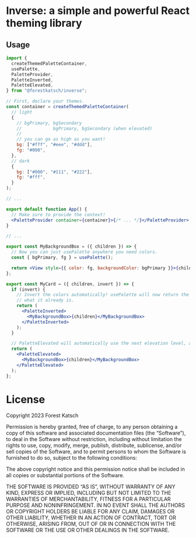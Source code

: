 # Inverse: a simple and powerful React theming library

## Usage

```jsx
import {
  createThemedPaletteContainer,
  usePalette,
  PaletteProvider,
  PaletteInverted,
  PaletteElevated,
} from "@forestkatsch/inverse";

// First, declare your themes.
const container = createThemedPaletteContainer(
  // light
  {
    // bgPrimary, bgSecondary
    //            bgPrimary, bgSecondary (when elevated)
    //
    // you can go as high as you want!
    bg: ["#fff", "#eee", "#ddd"],
    fg: "#000",
  },
  // dark
  {
    bg: ["#000", "#111", "#222"],
    fg: "#fff",
  }
);

// ...

export default function App() {
  // Make sure to provide the context!
  <PaletteProvider container={container}>{/* ... */}</PaletteProvider>;
}

// ...

export const MyBackgroundBox = ({ children }) => {
  // Now you can just usePalette anywhere you need colors.
  const { bgPrimary, fg } = usePalette();

  return <View style={{ color: fg, backgroundColor: bgPrimary }}>{children}</View>;
};

export const MyCard = ({ children, invert }) => {
  if (invert) {
    // Invert the colors automatically! usePalette will now return the inverse color scheme - no matter
    // what it already is.
    return (
      <PaletteInverted>
        <MyBackgroundBox>{children}</MyBackgroundBox>
      </PaletteInverted>
    );
  }

  // PaletteElevated will automatically use the next elevation level, and bgPrimary/bgSecondary will move up one item!
  return (
    <PaletteElevated>
      <MyBackgroundBox>{children}</MyBackgroundBox>
    </PaletteElevated>
  );
};
```

# License

Copyright 2023 Forest Katsch

Permission is hereby granted, free of charge, to any person obtaining a copy of this software and associated documentation files (the “Software”), to deal in the Software without restriction, including without limitation the rights to use, copy, modify, merge, publish, distribute, sublicense, and/or sell copies of the Software, and to permit persons to whom the Software is furnished to do so, subject to the following conditions:

The above copyright notice and this permission notice shall be included in all copies or substantial portions of the Software.

THE SOFTWARE IS PROVIDED “AS IS”, WITHOUT WARRANTY OF ANY KIND, EXPRESS OR IMPLIED, INCLUDING BUT NOT LIMITED TO THE WARRANTIES OF MERCHANTABILITY, FITNESS FOR A PARTICULAR PURPOSE AND NONINFRINGEMENT. IN NO EVENT SHALL THE AUTHORS OR COPYRIGHT HOLDERS BE LIABLE FOR ANY CLAIM, DAMAGES OR OTHER LIABILITY, WHETHER IN AN ACTION OF CONTRACT, TORT OR OTHERWISE, ARISING FROM, OUT OF OR IN CONNECTION WITH THE SOFTWARE OR THE USE OR OTHER DEALINGS IN THE SOFTWARE.
